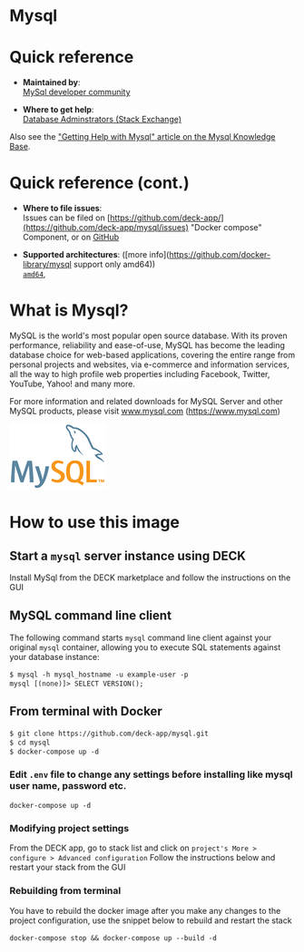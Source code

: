 # Mysql
# Quick reference

-	**Maintained by**:  
	[MySql developer community](https://dev.mysql.com/)

-	**Where to get help**:  
	[Database Adminstrators (Stack Exchange)](https://dba.stackexchange.com/questions/tagged/docker+mysql)

Also see the ["Getting Help with Mysql" article on the Mysql Knowledge Base](https://dev.mysql.com/blog-archive/getting-help-in-mysql-shell/).


# Quick reference (cont.)

-	**Where to file issues**:  
	Issues can be filed on [https://github.com/deck-app/](https://github.com/deck-app/mysql/issues) "Docker compose" Component, or on [GitHub](https://github.com/deck-app/mysql/issues)

-	**Supported architectures**: ([more info](https://github.com/docker-library/mysql support only amd64))  
	[`amd64`](https://hub.docker.com/r/amd64/mysql/),

# What is Mysql?

MySQL is the world's most popular open source database. With its proven performance, reliability and ease-of-use, MySQL has become the leading database choice for web-based applications, covering the entire range from personal projects and websites, via e-commerce and information services, all the way to high profile web properties including Facebook, Twitter, YouTube, Yahoo! and many more.

For more information and related downloads for MySQL Server and other MySQL products, please visit
www.mysql.com (https://www.mysql.com)

![logo](https://raw.githubusercontent.com/docker-library/docs/c408469abbac35ad1e4a50a6618836420eb9502e/mysql/logo.png)

# How to use this image

## Start a `mysql` server instance using DECK

Install MySql from the DECK marketplace and follow the instructions on the GUI

## MySQL command line client

The following command starts `mysql` command line client against your original `mysql` container, allowing you to execute SQL statements against your database instance:

```console
$ mysql -h mysql_hostname -u example-user -p
mysql [(none)]> SELECT VERSION();
```

## From terminal with Docker
```console
$ git clone https://github.com/deck-app/mysql.git
$ cd mysql
$ docker-compose up -d

```
### Edit `.env` file to change any settings before installing like mysql user name, password etc.
```console
docker-compose up -d
```
### Modifying project settings
From the DECK app, go to stack list and click on `project's More > configure > Advanced configuration` Follow the instructions below and restart your stack from the GUI

### Rebuilding from terminal
You have to rebuild the docker image after you make any changes to the project configuration, use the snippet below to rebuild and restart the stack
```console
docker-compose stop && docker-compose up --build -d
```